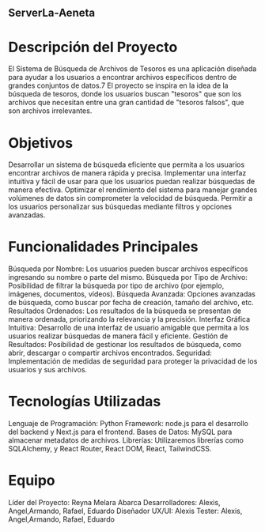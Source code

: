 ## ServerLa-Aeneta
# Descripción del Proyecto
El Sistema de Búsqueda de Archivos de Tesoros es una aplicación diseñada para ayudar a los usuarios a encontrar archivos específicos dentro de grandes conjuntos de datos.7
El proyecto se inspira en la idea de la búsqueda de tesoros, donde los usuarios buscan "tesoros" que son los archivos que necesitan entre una gran cantidad de "tesoros falsos", que son archivos irrelevantes.

# Objetivos
Desarrollar un sistema de búsqueda eficiente que permita a los usuarios encontrar archivos de manera rápida y precisa.
Implementar una interfaz intuitiva y fácil de usar para que los usuarios puedan realizar búsquedas de manera efectiva.
Optimizar el rendimiento del sistema para manejar grandes volúmenes de datos sin comprometer la velocidad de búsqueda.
Permitir a los usuarios personalizar sus búsquedas mediante filtros y opciones avanzadas.

# Funcionalidades Principales
Búsqueda por Nombre: Los usuarios pueden buscar archivos específicos ingresando su nombre o parte del mismo.
Búsqueda por Tipo de Archivo: Posibilidad de filtrar la búsqueda por tipo de archivo (por ejemplo, imágenes, documentos, vídeos).
Búsqueda Avanzada: Opciones avanzadas de búsqueda, como buscar por fecha de creación, tamaño del archivo, etc.
Resultados Ordenados: Los resultados de la búsqueda se presentan de manera ordenada, priorizando la relevancia y la precisión.
Interfaz Gráfica Intuitiva: Desarrollo de una interfaz de usuario amigable que permita a los usuarios realizar búsquedas de manera fácil y eficiente.
Gestión de Resultados: Posibilidad de gestionar los resultados de búsqueda, como abrir, descargar o compartir archivos encontrados.
Seguridad: Implementación de medidas de seguridad para proteger la privacidad de los usuarios y sus archivos.

# Tecnologías Utilizadas
Lenguaje de Programación: Python
Framework: node.js para el desarrollo del backend y Next.js para el frontend.
Bases de Datos: MySQL para almacenar metadatos de archivos.
Librerías: Utilizaremos librerías como SQLAlchemy, y React Router, React DOM, React, TailwindCSS.


# Equipo
Líder del Proyecto: Reyna Melara Abarca
Desarrolladores: Alexis, Angel,Armando, Rafael, Eduardo
Diseñador UX/UI: Alexis
Tester: Alexis, Angel,Armando, Rafael, Eduardo
